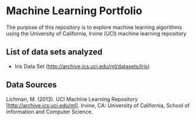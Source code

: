 # Machine Learning Portfolio

The purpose of this repository is to explore machine learning algorithms using
the University of California, Irvine (UCI) machine learning repository


## List of data sets analyzed

- Iris Data Set (http://archive.ics.uci.edu/ml/datasets/Iris)


## Data Sources

Lichman, M. (2013). UCI Machine Learning Repository
[http://archive.ics.uci.edu/ml]. Irvine, CA: University of California, School
of Information and Computer Science.
